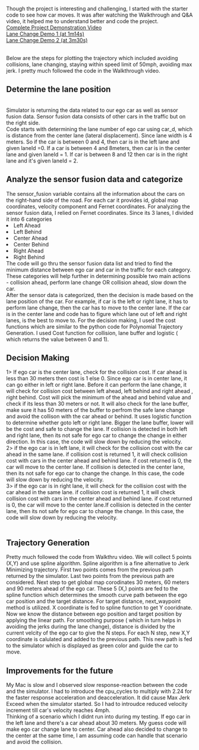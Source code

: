 Though the project is interesting and challenging, I started with the starter code to see how car moves. It was
after watching the Walkthrough and Q&A video, it helped me to understand better and code the project.
<br>
<a href="https://www.youtube.com/watch?v=PgHvrfcToYA">Complete Project Demonstration Video</a>
<br>
<a href="https://youtu.be/PgHvrfcToYA?t=1m14s">Lane Change Demo 1 (at 1m14s)</a>
<br>
<a href="https://youtu.be/PgHvrfcToYA?t=3m30s">Lane Change Demo 2 (at 3m30s)</a>

<br>Below are the steps for plotting the trajectory which included avoiding collisions, lane changing, staying within speed limit of 50mph, avoiding max jerk. I pretty much followed the code in the Walkthrough video.
<br>
<h2> Determine the lane position</h2>
<br>
Simulator is returning the data related to our ego car as well as sensor fusion data. Sensor fusion data consists of other cars in the traffic but on the right side. 
<br>
Code starts with determining the lane number of ego car using car_d, which is distance from the center lane (lateral displacement). Since lane width is 4 meters. So if the car is between 0 and 4, then car is in the left lane and given laneId =0. If a car is between 4 and 8meters, then car is in the center lane and given laneId = 1. If car is between 8 and 12 then car is in the right lane and it's given laneId = 2.
<br>
<h2> Analyze the sensor fusion data and categorize</h2>
The sensor_fusion variable contains all the information about the cars on the right-hand side of the road. For each car it provides id, global map coordinates, velocity component and Fernet coordinates. For analyzing the sensor fusion data, I relied on Fernet coordinates. Since its 3 lanes, I divided it into 6 categories 
<li> Left Ahead </li>
<li> Left Behind </li>
<li> Center Ahead </li>
<li> Center Behind </li>
<li> Right Ahead </li>
<li> Right Behind </li>
The code will go thru the sensor fusion data list and tried to find the minimum distance between ego car and car in the traffic for each category. These categories will help further in determining possible two main actions - collision ahead, perform lane change OR collision ahead, slow down the car. 
<br>
After the sensor data is categorized, then the decision is made based on the lane position of the car. For example, if car is the left or right lane, it has to perform lane change, then the car has to move to the center lane. If the car is in the center lane and code has to figure which lane out of left and right lanes, is the best to move to. For the decision making, I used the cost functions which are similar to the python code for Polynomial Trajectory Generation. I used Cost function for collision, lane buffer and logistic ( which returns the value between 0 and 1).
<h2>Decision Making</h2>
1> If ego car is the center lane, check for the collision cost. If car ahead is less than 30 meters then cost is 1 else 0. Since ego car is in center lane, it can go either in left or right lane. Before it can perform the lane change, it will check for collision cost between left ahead, left behind and right ahead , right behind. Cost will pick the minimum of the ahead and behind value and check if its less than 30 meters or not. It will also check for the lane buffer, make sure it has 50 meters of the buffer to perfrom the safe lane change and avoid the collison with the car ahead or behind. It uses logistic function to determine whether goto left or right lane. Bigger the lane buffer, lower will be the cost and safe to change the lane. If collision is detected in both left and right lane, then its not safe for ego car to change the change in either direction. In this case, the code will slow down by reducing the velocity.
<br>
2> if the ego car is in left lane, it will check for the collision cost with the car ahead in the same lane. if collision cost is returned 1, it will check collision cost with cars in the center ahead and behind lane. if cost returned is 0, the car will move to the center lane. If collision is detected in the center lane, then its not safe for ego car to change the change. In this case, the code will slow down by reducing the velocity.
<br>
3> if the ego car is in right lane, it will check for the collision cost with the car ahead in the same lane. if collision cost is returned 1, it will check collision cost with cars in the center ahead and behind lane. if cost returned is 0, the car will move to the center lane.If collision is detected in the center lane, then its not safe for ego car to change the change. In this case, the code will slow down by reducing the velocity.
<br>
<br>
<h2>Trajectory Generation</h2>
Pretty much followed the code from Walkthru video. We will collect 5 points (X,Y) and use spline algorithm. Spline algorithm is a fine alternative to Jerk Minimizing trajectory. First two points comes from the previous path returned by the simulator. Last two points from the previous path are considered. Next step to get global map corodinates 30 meters, 60 meters and 90 meters ahead of the ego car. These 5 (X,) points are fed to the spline function which determines the smooth curve path between the ego car position and the target distance. For target distance, next_waypoint method is utilized. X coordinate is fed to spline function to get Y cooridnate. Now we know the distance between ego position and target position by applying the linear path. For smoothing purpose ( which in turn helps in avoiding the jerks during the lane change), distance is  divided by the current velcity of the ego car to give the N steps. For each N step, new X,Y coordinate is calulated and added to the previous path. This new path is fed to the simulator which is displayed as green color and guide the car to move. 
<br>
<h2>Improvements for the future</h2>
My Mac is slow and I observed slow response-reaction between the code and the simulator. I had to introduce the cpu_cycles to multiply with 2.24 for the faster response acceleration and deacceleration. It did cause Max Jerk Exceed when the simulator started. So I had to introudce reduced velocity increment till car's velocity reaches 4mph.
<br>
Thinking of a scenario which I didnt run into during my testing. If ego car in the left lane and there's a car ahead about 30 meters. My guess code will make ego car change lane to center. Car ahead also decided to change to the center at the same time, I am assuming code can handle that scenario and avoid the collision.  



